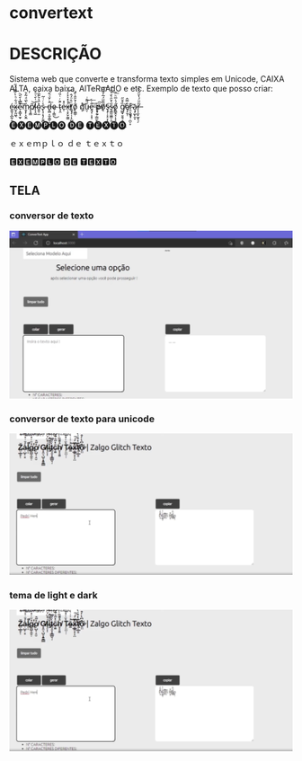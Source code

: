# convertext

# DESCRIÇÃO

Sistema web que converte e transforma texto simples em Unicode, CAIXA ALTA, caixa baixa, AlTeRnAdO e etc.
Exemplo de texto que posso criar:


é̴̼̯̘̝̲̰̹̱x̴̱̞̰͖̖ͩ͋ͪ̔͌͂̈́̋ẹ̴̞͇͓̫̟̃︠ͬ͆̾᷄᷃︡͠m̷̱͓̙͕̬̼᷄͛᷈ͩ̃̍᷅p̸̧̳̃̕͝l̴̨̝͖ͥ͗᷄ͮ᷆ͮ᷃o̴̱̱̣̫̽᷁̾᷅͊᷈͐s̵̢̧͔͉͎̬̻᷾ͬͭ᷉ d̶̢̻͔̫͔̳̩̠̩᷇ͨ̌ͮ᷆︠͞e̴᷊̩̳̤̐͜ t̴̝̯᷀᷅ͬͨ̏͑e̶̩ͣ̽x̵̹̝̙̬̰͚̉̉̽͛̽̓̚̕͡ṯ̸̡̡̜̦̙̺᷂̩ͦ᷆ͦ́̂õ̸̝͚͇᷂̾᷅̎̂̀̑ q̸͎̉ͬ͘͝ṳ̵̜ͩ͌ͥ͜ḙ̶̡᷂͕̝̹̋ͨ͢͟͞ p̶̟͈᷊͇̫̙̺᷅ͮ᷆͊ͪ̕̕͜͞͠õ̸̝᷉᷃̈́̅̓͌᷃̕͠ş̶̡̹͓̠̞̖̤︠ş̵̳̰͖̳̜͈᷃̔᷅̑͛᷄ͤͣ̈́͢ő̸̭͇̭̝̣͕͕͖̮́ͯ̅ͪ͞ g̸͇̟̱̯͉̞̳̙͈̏͒̆̋͘͟ȩ̸̦̬̜̂̿̂ȑ̴̯͔᷿̝̟᷊̪̩̞͗︡a̷̧̡̲̙̯͓︣r̶̨͎̫̙̫̬͉̗᷉̋̈́̔̆̋ͨ̏᷆



🅔🅧🅔🅜🅟🅛🅞 🅓🅔 🅣🅔🅧🅣🅞

ｅｘｅｍｐｌｏ ｄｅ ｔｅｘｔｏ
  
🅴🆇🅴🅼🅿🅻🅾 🅳🅴 🆃🅴🆇🆃🅾
  

## TELA

### conversor de texto

<img src="/docs/01.png" styles="width:120px;heigth:120px;">

### conversor de texto para unicode

<img src="/docs/02.png" styles="width:120px;heigth:120px;">

### tema de light e dark

<img src="/docs/02.png" styles="width:120px;heigth:120px;">

